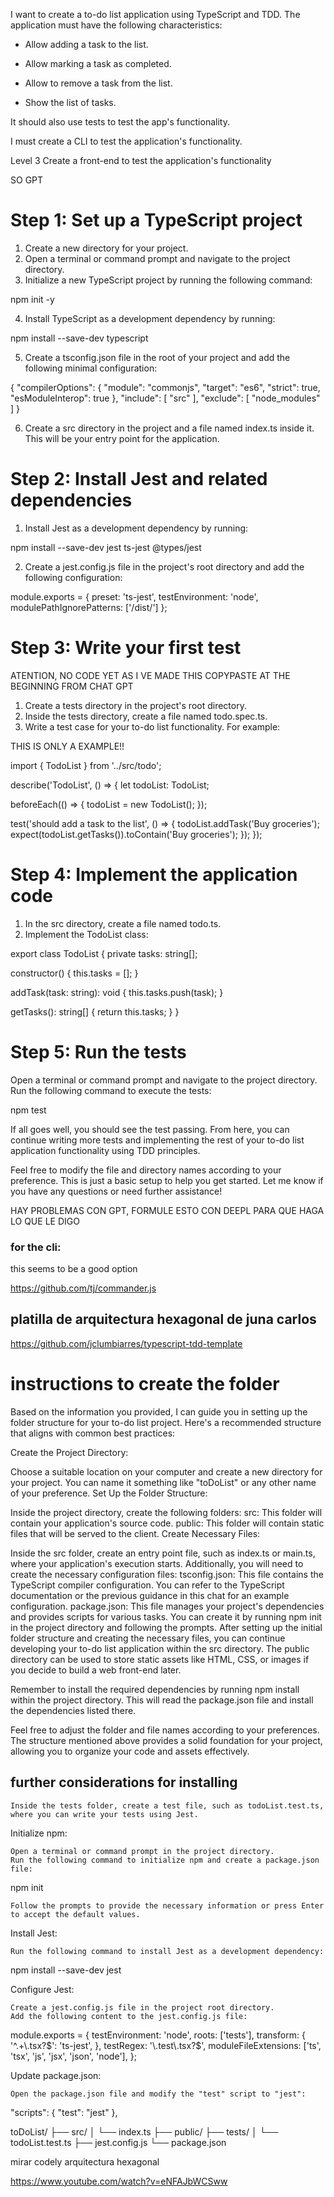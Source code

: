 I want to create a to-do list application using TypeScript and TDD. The application must have the following characteristics:

- Allow adding a task to the list.

- Allow marking a task as completed.

- Allow to remove a task from the list.

- Show the list of tasks.

It should also use tests to test the app's functionality.

I must create a CLI to test the application's functionality.

Level 3
Create a front-end to test the application's functionality

SO GPT

# Step 1: Set up a TypeScript project

1. Create a new directory for your project.
2. Open a terminal or command prompt and navigate to the project directory.
3. Initialize a new TypeScript project by running the following command:

npm init -y

4. Install TypeScript as a development dependency by running:

npm install --save-dev typescript

5. Create a tsconfig.json file in the root of your project and add the following minimal configuration:

{
  "compilerOptions": {
    "module": "commonjs",
    "target": "es6",
    "strict": true,
    "esModuleInterop": true
  },
  "include": [
    "src"
  ],
  "exclude": [
    "node_modules"
  ]
}

6. Create a src directory in the project and a file named index.ts inside it. This will be your entry point for the application.


# Step 2: Install Jest and related dependencies

1. Install Jest as a development dependency by running:

npm install --save-dev jest ts-jest @types/jest

2. Create a jest.config.js file in the project's root directory and add the following configuration:

module.exports = {
  preset: 'ts-jest',
  testEnvironment: 'node',
  modulePathIgnorePatterns: ['<rootDir>/dist/']
};


# Step 3: Write your first test

ATENTION, NO CODE YET AS I VE MADE THIS COPYPASTE AT THE BEGINNING FROM CHAT GPT

1. Create a tests directory in the project's root directory.
2. Inside the tests directory, create a file named todo.spec.ts.
3. Write a test case for your to-do list functionality. For example:

THIS IS ONLY A EXAMPLE!!


import { TodoList } from '../src/todo';

describe('TodoList', () => {
  let todoList: TodoList;

  beforeEach(() => {
    todoList = new TodoList();
  });

  test('should add a task to the list', () => {
    todoList.addTask('Buy groceries');
    expect(todoList.getTasks()).toContain('Buy groceries');
  });
});


# Step 4: Implement the application code

1. In the src directory, create a file named todo.ts.
2. Implement the TodoList class:

export class TodoList {
  private tasks: string[];

  constructor() {
    this.tasks = [];
  }

  addTask(task: string): void {
    this.tasks.push(task);
  }

  getTasks(): string[] {
    return this.tasks;
  }
}

# Step 5: Run the tests

Open a terminal or command prompt and navigate to the project directory.
Run the following command to execute the tests:

npm test

If all goes well, you should see the test passing. From here, you can continue writing more tests and implementing the rest of your to-do list application functionality using TDD principles.

Feel free to modify the file and directory names according to your preference. This is just a basic setup to help you get started. Let me know if you have any questions or need further assistance!

HAY PROBLEMAS CON GPT, FORMULE ESTO CON DEEPL PARA QUE HAGA LO QUE LE DIGO


### for the cli: 

this seems to be a good option

https://github.com/tj/commander.js

## platilla de arquitectura hexagonal de juna carlos

https://github.com/jclumbiarres/typescript-tdd-template


# instructions to create the folder

Based on the information you provided, I can guide you in setting up the folder structure for your to-do list project. Here's a recommended structure that aligns with common best practices:

Create the Project Directory:

Choose a suitable location on your computer and create a new directory for your project. You can name it something like "toDoList" or any other name of your preference.
Set Up the Folder Structure:

Inside the project directory, create the following folders:
src: This folder will contain your application's source code.
public: This folder will contain static files that will be served to the client.
Create Necessary Files:

Inside the src folder, create an entry point file, such as index.ts or main.ts, where your application's execution starts.
Additionally, you will need to create the necessary configuration files:
tsconfig.json: This file contains the TypeScript compiler configuration. You can refer to the TypeScript documentation or the previous guidance in this chat for an example configuration.
package.json: This file manages your project's dependencies and provides scripts for various tasks. You can create it by running npm init in the project directory and following the prompts.
After setting up the initial folder structure and creating the necessary files, you can continue developing your to-do list application within the src directory. The public directory can be used to store static assets like HTML, CSS, or images if you decide to build a web front-end later.

Remember to install the required dependencies by running npm install within the project directory. This will read the package.json file and install the dependencies listed there.

Feel free to adjust the folder and file names according to your preferences. The structure mentioned above provides a solid foundation for your project, allowing you to organize your code and assets effectively.

## further considerations for installing

    Inside the tests folder, create a test file, such as todoList.test.ts, where you can write your tests using Jest.

Initialize npm:

    Open a terminal or command prompt in the project directory.
    Run the following command to initialize npm and create a package.json file:

npm init

    Follow the prompts to provide the necessary information or press Enter to accept the default values.

Install Jest:

    Run the following command to install Jest as a development dependency:

npm install --save-dev jest


Configure Jest:

    Create a jest.config.js file in the project root directory.
    Add the following content to the jest.config.js file:

module.exports = {
  testEnvironment: 'node',
  roots: ['tests'],
  transform: {
    '^.+\\.tsx?$': 'ts-jest',
  },
  testRegex: '\\.test\\.tsx?$',
  moduleFileExtensions: ['ts', 'tsx', 'js', 'jsx', 'json', 'node'],
};

Update package.json:

    Open the package.json file and modify the "test" script to "jest":

"scripts": {
  "test": "jest"
},

toDoList/
├── src/
│   └── index.ts
├── public/
├── tests/
│   └── todoList.test.ts
├── jest.config.js
└── package.json






mirar codely arquitectura hexagonal

https://www.youtube.com/watch?v=eNFAJbWCSww
